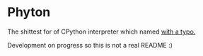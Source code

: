 # Phyton

The shittest for of CPython interpreter which named [with a typo.](https://www.itspython.com/)

Development on progress so this is not a real README :)
